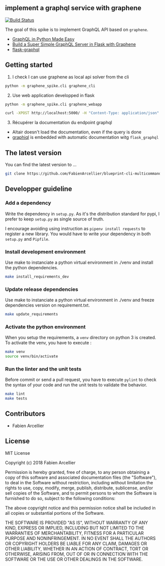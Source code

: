## implement a graphql service with graphene

[![Build Status](https://travis-ci.org/FabienArcellier/blueprint-cli-multicommands-python.svg?branch=master)](https://travis-ci.org/FabienArcellier/blueprint-cli-multicommands-python)

The goal of this spike is to implement GraphQL API based on `graphene`.

* [GraphQL in Python Made Easy](https://graphene-python.org/)
* [Build a Super Simple GraphQL Server in Flask with Graphene](https://www.youtube.com/watch?v=oQc7DC3srNM)
* [flask-graphql](https://github.com/graphql-python/flask-graphql)

## Getting started

1. I check I can use graphene as local api solver from the cli

```bash
python -m graphene_spike.cli graphene_cli
```

2. Use web application developped in flask

```bash
python -m graphene_spike.cli graphene_webapp
```

```bash
curl -XPOST http://localhost:5000/ -H "Content-Type: application/json" -d '{ hello(name: "GraphQL", age: 25) }'
```

3. Récupérer la documentation du endpoint graphql

* Altair doesn't load the documentation, even if the query is done
* [graphiql](https://github.com/graphql/graphiql) is embedded with automatic documentation witg ``flask_graphql``

## The latest version

You can find the latest version to ...

```bash
git clone https://github.com/FabienArcellier/blueprint-cli-multicommands-python.git
```

## Developper guideline

### Add a dependency

Write the dependency in ``setup.py``. As it's the distribution standard for pypi,
I prefer to keep ``setup.py`` as single source of truth.

I encourage avoiding using instruction as ``pipenv install requests`` to register
a new library. You would have to write your dependency in both ``setup.py`` and ``Pipfile``.

### Install development environment

Use make to instanciate a python virtual environment in ./venv and install the
python dependencies.

```bash
make install_requirements_dev
```

### Update release dependencies

Use make to instanciate a python virtual environment in ./venv and freeze
dependencies version on requirement.txt.

```bash
make update_requirements
```

### Activate the python environment

When you setup the requirements, a `venv` directory on python 3 is created.
To activate the venv, you have to execute :

```bash
make venv
source venv/bin/activate
```

### Run the linter and the unit tests

Before commit or send a pull request, you have to execute `pylint` to check the syntax
of your code and run the unit tests to validate the behavior.

```bash
make lint
make tests
```

## Contributors

* Fabien Arcellier

## License

MIT License

Copyright (c) 2018 Fabien Arcellier

Permission is hereby granted, free of charge, to any person obtaining a copy
of this software and associated documentation files (the "Software"), to deal
in the Software without restriction, including without limitation the rights
to use, copy, modify, merge, publish, distribute, sublicense, and/or sell
copies of the Software, and to permit persons to whom the Software is
furnished to do so, subject to the following conditions:

The above copyright notice and this permission notice shall be included in all
copies or substantial portions of the Software.

THE SOFTWARE IS PROVIDED "AS IS", WITHOUT WARRANTY OF ANY KIND, EXPRESS OR
IMPLIED, INCLUDING BUT NOT LIMITED TO THE WARRANTIES OF MERCHANTABILITY,
FITNESS FOR A PARTICULAR PURPOSE AND NONINFRINGEMENT. IN NO EVENT SHALL THE
AUTHORS OR COPYRIGHT HOLDERS BE LIABLE FOR ANY CLAIM, DAMAGES OR OTHER
LIABILITY, WHETHER IN AN ACTION OF CONTRACT, TORT OR OTHERWISE, ARISING FROM,
OUT OF OR IN CONNECTION WITH THE SOFTWARE OR THE USE OR OTHER DEALINGS IN THE
SOFTWARE.
